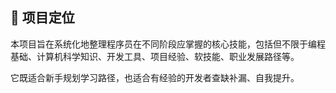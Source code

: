 ## 🧭 项目定位
本项目旨在系统化地整理程序员在不同阶段应掌握的核心技能，包括但不限于编程基础、计算机科学知识、开发工具、项目经验、软技能、职业发展路径等。

它既适合新手规划学习路径，也适合有经验的开发者查缺补漏、自我提升。
